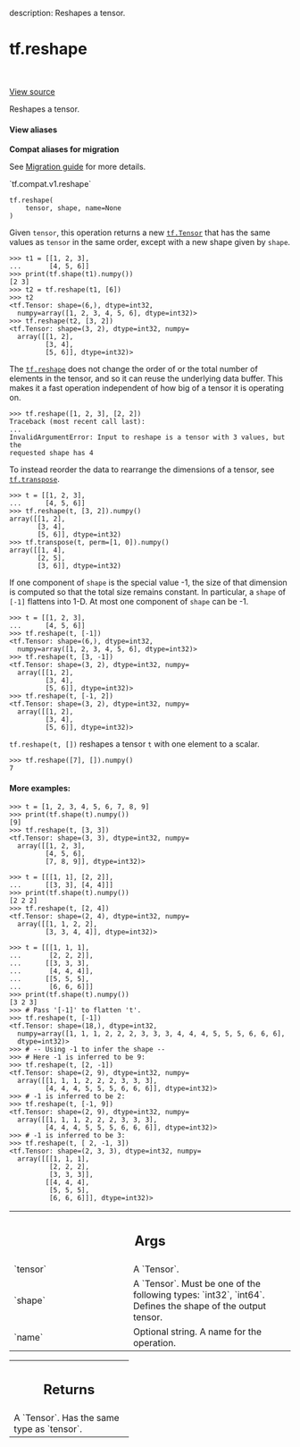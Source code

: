 description: Reshapes a tensor.

<div itemscope itemtype="http://developers.google.com/ReferenceObject">
<meta itemprop="name" content="tf.reshape" />
<meta itemprop="path" content="Stable" />
</div>

# tf.reshape

<!-- Insert buttons and diff -->

<table class="tfo-notebook-buttons tfo-api nocontent" align="left">

</table>

<a target="_blank" class="external" href="/code/stable/tensorflow/python/ops/array_ops.py">View source</a>



Reshapes a tensor.


<section class="expandable">
  <h4 class="showalways">View aliases</h4>
  <p>
<b>Compat aliases for migration</b>
<p>See
<a href="https://www.tensorflow.org/guide/migrate">Migration guide</a> for
more details.</p>
<p>`tf.compat.v1.reshape`</p>
</p>
</section>

<pre class="devsite-click-to-copy prettyprint lang-py tfo-signature-link">
<code>tf.reshape(
    tensor, shape, name=None
)
</code></pre>



<!-- Placeholder for "Used in" -->

Given `tensor`, this operation returns a new <a href="../tf/Tensor.md"><code>tf.Tensor</code></a> that has the same
values as `tensor` in the same order, except with a new shape given by
`shape`.

```
>>> t1 = [[1, 2, 3],
...       [4, 5, 6]]
>>> print(tf.shape(t1).numpy())
[2 3]
>>> t2 = tf.reshape(t1, [6])
>>> t2
<tf.Tensor: shape=(6,), dtype=int32,
  numpy=array([1, 2, 3, 4, 5, 6], dtype=int32)>
>>> tf.reshape(t2, [3, 2])
<tf.Tensor: shape=(3, 2), dtype=int32, numpy=
  array([[1, 2],
         [3, 4],
         [5, 6]], dtype=int32)>
```

The <a href="../tf/reshape.md"><code>tf.reshape</code></a> does not change the order of or the total number of elements
in the tensor, and so it can reuse the underlying data buffer. This makes it
a fast operation independent of how big of a tensor it is operating on.

```
>>> tf.reshape([1, 2, 3], [2, 2])
Traceback (most recent call last):
...
InvalidArgumentError: Input to reshape is a tensor with 3 values, but the
requested shape has 4
```

To instead reorder the data to rearrange the dimensions of a tensor, see
<a href="../tf/transpose.md"><code>tf.transpose</code></a>.

```
>>> t = [[1, 2, 3],
...      [4, 5, 6]]
>>> tf.reshape(t, [3, 2]).numpy()
array([[1, 2],
       [3, 4],
       [5, 6]], dtype=int32)
>>> tf.transpose(t, perm=[1, 0]).numpy()
array([[1, 4],
       [2, 5],
       [3, 6]], dtype=int32)
```

If one component of `shape` is the special value -1, the size of that
dimension is computed so that the total size remains constant.  In particular,
a `shape` of `[-1]` flattens into 1-D.  At most one component of `shape` can
be -1.

```
>>> t = [[1, 2, 3],
...      [4, 5, 6]]
>>> tf.reshape(t, [-1])
<tf.Tensor: shape=(6,), dtype=int32,
  numpy=array([1, 2, 3, 4, 5, 6], dtype=int32)>
>>> tf.reshape(t, [3, -1])
<tf.Tensor: shape=(3, 2), dtype=int32, numpy=
  array([[1, 2],
         [3, 4],
         [5, 6]], dtype=int32)>
>>> tf.reshape(t, [-1, 2])
<tf.Tensor: shape=(3, 2), dtype=int32, numpy=
  array([[1, 2],
         [3, 4],
         [5, 6]], dtype=int32)>
```

`tf.reshape(t, [])` reshapes a tensor `t` with one element to a scalar.

```
>>> tf.reshape([7], []).numpy()
7
```

#### More examples:



```
>>> t = [1, 2, 3, 4, 5, 6, 7, 8, 9]
>>> print(tf.shape(t).numpy())
[9]
>>> tf.reshape(t, [3, 3])
<tf.Tensor: shape=(3, 3), dtype=int32, numpy=
  array([[1, 2, 3],
         [4, 5, 6],
         [7, 8, 9]], dtype=int32)>
```

```
>>> t = [[[1, 1], [2, 2]],
...      [[3, 3], [4, 4]]]
>>> print(tf.shape(t).numpy())
[2 2 2]
>>> tf.reshape(t, [2, 4])
<tf.Tensor: shape=(2, 4), dtype=int32, numpy=
  array([[1, 1, 2, 2],
         [3, 3, 4, 4]], dtype=int32)>
```

```
>>> t = [[[1, 1, 1],
...       [2, 2, 2]],
...      [[3, 3, 3],
...       [4, 4, 4]],
...      [[5, 5, 5],
...       [6, 6, 6]]]
>>> print(tf.shape(t).numpy())
[3 2 3]
>>> # Pass '[-1]' to flatten 't'.
>>> tf.reshape(t, [-1])
<tf.Tensor: shape=(18,), dtype=int32,
  numpy=array([1, 1, 1, 2, 2, 2, 3, 3, 3, 4, 4, 4, 5, 5, 5, 6, 6, 6],
  dtype=int32)>
>>> # -- Using -1 to infer the shape --
>>> # Here -1 is inferred to be 9:
>>> tf.reshape(t, [2, -1])
<tf.Tensor: shape=(2, 9), dtype=int32, numpy=
  array([[1, 1, 1, 2, 2, 2, 3, 3, 3],
         [4, 4, 4, 5, 5, 5, 6, 6, 6]], dtype=int32)>
>>> # -1 is inferred to be 2:
>>> tf.reshape(t, [-1, 9])
<tf.Tensor: shape=(2, 9), dtype=int32, numpy=
  array([[1, 1, 1, 2, 2, 2, 3, 3, 3],
         [4, 4, 4, 5, 5, 5, 6, 6, 6]], dtype=int32)>
>>> # -1 is inferred to be 3:
>>> tf.reshape(t, [ 2, -1, 3])
<tf.Tensor: shape=(2, 3, 3), dtype=int32, numpy=
  array([[[1, 1, 1],
          [2, 2, 2],
          [3, 3, 3]],
         [[4, 4, 4],
          [5, 5, 5],
          [6, 6, 6]]], dtype=int32)>
```

<!-- Tabular view -->
 <table class="responsive fixed orange">
<colgroup><col width="214px"><col></colgroup>
<tr><th colspan="2"><h2 class="add-link">Args</h2></th></tr>

<tr>
<td>
`tensor`<a id="tensor"></a>
</td>
<td>
A `Tensor`.
</td>
</tr><tr>
<td>
`shape`<a id="shape"></a>
</td>
<td>
A `Tensor`. Must be one of the following types: `int32`, `int64`.
Defines the shape of the output tensor.
</td>
</tr><tr>
<td>
`name`<a id="name"></a>
</td>
<td>
Optional string. A name for the operation.
</td>
</tr>
</table>



<!-- Tabular view -->
 <table class="responsive fixed orange">
<colgroup><col width="214px"><col></colgroup>
<tr><th colspan="2"><h2 class="add-link">Returns</h2></th></tr>
<tr class="alt">
<td colspan="2">
A `Tensor`. Has the same type as `tensor`.
</td>
</tr>

</table>

